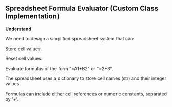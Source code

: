 ## Spreadsheet Formula Evaluator (Custom Class Implementation)

**Understand**

We need to design a simplified spreadsheet system that can:

Store cell values.

Reset cell values.

Evaluate formulas of the form "=A1+B2" or "=2+3".

The spreadsheet uses a dictionary to store cell names (str) and their integer values.

Formulas can include either cell references or numeric constants, separated by '+'.
